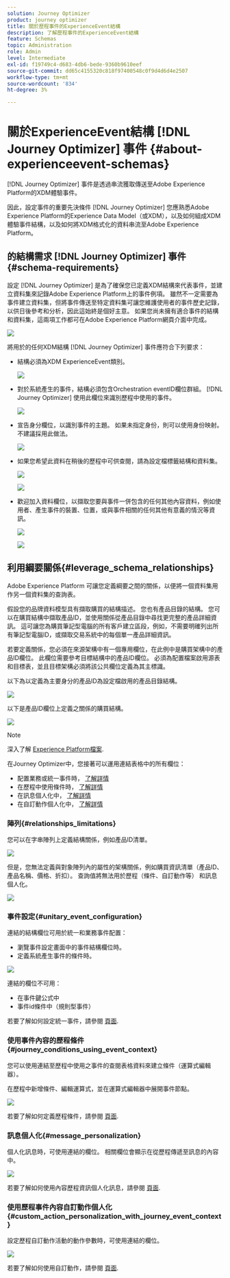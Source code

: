 ```yaml
---
solution: Journey Optimizer
product: journey optimizer
title: 關於歷程事件的ExperienceEvent結構
description: 了解歷程事件的ExperienceEvent結構
feature: Schemas
topic: Administration
role: Admin
level: Intermediate
exl-id: f19749c4-d683-4db6-bede-9360b9610eef
source-git-commit: dd65c4155320c818f97400548c0f9d4d6d4e2507
workflow-type: tm+mt
source-wordcount: '834'
ht-degree: 3%

---
```


# 關於ExperienceEvent結構 [!DNL Journey Optimizer] 事件 {#about-experienceevent-schemas}

[!DNL Journey Optimizer] 事件是透過串流獲取傳送至Adobe Experience Platform的XDM體驗事件。

因此，設定事件的重要先決條件 [!DNL Journey Optimizer] 您應熟悉Adobe Experience Platform的Experience Data Model（或XDM），以及如何組成XDM體驗事件結構，以及如何將XDM格式化的資料串流至Adobe Experience Platform。

## 的結構需求 [!DNL Journey Optimizer] 事件  {#schema-requirements}

設定 [!DNL Journey Optimizer] 是為了確保您已定義XDM結構來代表事件，並建立資料集來記錄Adobe Experience Platform上的事件例項。 雖然不一定需要為事件建立資料集，但將事件傳送至特定資料集可讓您維護使用者的事件歷史記錄，以供日後參考和分析，因此這始終是個好主意。 如果您尚未擁有適合事件的結構和資料集，這兩項工作都可在Adobe Experience Platform網頁介面中完成。

![](assets/schema1.png)

將用於的任何XDM結構 [!DNL Journey Optimizer] 事件應符合下列要求：

* 結構必須為XDM ExperienceEvent類別。

   ![](assets/schema2.png)

* 對於系統產生的事件，結構必須包含Orchestration eventID欄位群組。 [!DNL Journey Optimizer] 使用此欄位來識別歷程中使用的事件。

   ![](assets/schema3.png)

* 宣告身分欄位，以識別事件的主題。 如果未指定身份，則可以使用身份映射。 不建議採用此做法。

   ![](assets/schema4.png)

* 如果您希望此資料在稍後的歷程中可供查閱，請為設定檔標籤結構和資料集。

   ![](assets/schema5.png)

   ![](assets/schema6.png)

* 歡迎加入資料欄位，以擷取您要與事件一併包含的任何其他內容資料，例如使用者、產生事件的裝置、位置，或與事件相關的任何其他有意義的情況等資訊。

   ![](assets/schema7.png)

   ![](assets/schema8.png)

## 利用綱要關係{#leverage_schema_relationships}

Adobe Experience Platform 可讓您定義綱要之間的關係，以便將一個資料集用作另一個資料集的查詢表。 

假設您的品牌資料模型具有擷取購買的結構描述。 您也有產品目錄的結構。 您可以在購買結構中擷取產品ID，並使用關係從產品目錄中尋找更完整的產品詳細資訊。 這可讓您為購買筆記型電腦的所有客戶建立區段，例如，不需要明確列出所有筆記型電腦ID，或擷取交易系統中的每個單一產品詳細資訊。

若要定義關係，您必須在來源架構中有一個專用欄位，在此例中是購買架構中的產品ID欄位。 此欄位需要參考目標結構中的產品ID欄位。 必須為配置檔案啟用源表和目標表，並且目標架構必須將該公共欄位定義為其主標識。

以下為以定義為主要身分的產品ID為設定檔啟用的產品目錄結構。

![](assets/schema9.png)

以下是產品ID欄位上定義之關係的購買結構。

![](assets/schema10.png)

>[!NOTE]
>
>深入了解 [Experience Platform檔案](https://experienceleague.adobe.com/docs/platform-learn/tutorials/schemas/configure-relationships-between-schemas.html?lang=en).

在Journey Optimizer中，您接著可以運用連結表格中的所有欄位：

* 配置業務或統一事件時， [了解詳情](../event/experience-event-schema.md#unitary_event_configuration)
* 在歷程中使用條件時， [了解詳情](../event/experience-event-schema.md#journey_conditions_using_event_context)
* 在訊息個人化中， [了解詳情](../event/experience-event-schema.md#message_personalization)
* 在自訂動作個人化中， [了解詳情](../event/experience-event-schema.md#custom_action_personalization_with_journey_event_context)

### 陣列{#relationships_limitations}

您可以在字串陣列上定義結構關係，例如產品ID清單。

![](assets/schema15.png)

但是，您無法定義與對象陣列內的屬性的架構關係，例如購買資訊清單（產品ID、產品名稱、價格、折扣）。 查詢值將無法用於歷程（條件、自訂動作等） 和訊息個人化。

![](assets/schema16.png)

### 事件設定{#unitary_event_configuration}

連結的結構欄位可用於統一和業務事件配置：

* 瀏覽事件設定畫面中的事件結構欄位時。
* 定義系統產生事件的條件時。

![](assets/schema11.png)

連結的欄位不可用：

* 在事件鍵公式中
* 事件id條件中（規則型事件）

若要了解如何設定統一事件，請參閱 [頁面](../event/about-creating.md).

### 使用事件內容的歷程條件{#journey_conditions_using_event_context}

您可以使用連結至歷程中使用之事件的查閱表格資料來建立條件（運算式編輯器）。

在歷程中新增條件、編輯運算式，並在運算式編輯器中展開事件節點。

![](assets/schema12.png)

若要了解如何定義歷程條件，請參閱 [頁面](../building-journeys/condition-activity.md).

### 訊息個人化{#message_personalization}

個人化訊息時，可使用連結的欄位。 相關欄位會顯示在從歷程傳遞至訊息的內容中。

![](assets/schema14.png)

若要了解如何使用內容歷程資訊個人化訊息，請參閱 [頁面](../personalization/personalization-use-case.md).

### 使用歷程事件內容自訂動作個人化{#custom_action_personalization_with_journey_event_context}

設定歷程自訂動作活動的動作參數時，可使用連結的欄位。

![](assets/schema13.png)

若要了解如何使用自訂動作，請參閱 [頁面](../building-journeys/using-custom-actions.md).
